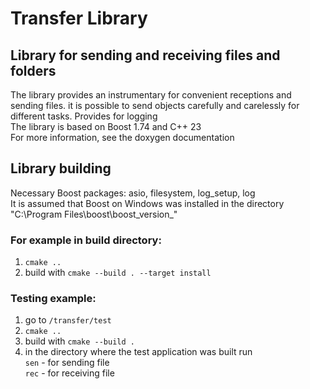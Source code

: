 # Transfer Library

## Library for sending and receiving files and folders
The library provides an instrumentary for convenient receptions and sending files. it is possible to send objects carefully and carelessly for different tasks. Provides for logging<br>
The library is based on Boost 1.74 and C++ 23<br>
For more information, see the doxygen documentation

## Library building
Necessary Boost packages: asio, filesystem, log_setup, log<br>
It is assumed that Boost on Windows was installed in the directory "C:\Program Files\boost\boost_version_"<br>

### For example in build directory:
1) `cmake ..`
2) build with `cmake --build . --target install`

### Testing example:
1) go to `/transfer/test`
2) `cmake ..`
3) build with `cmake --build .`
4) in the directory where the test application was built run<br>
`sen` - for sending file<br>
`rec` - for receiving file<br>